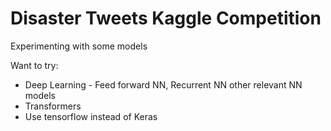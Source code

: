 # Disaster Tweets Kaggle Competition
Experimenting with some models

Want to try:
- Deep Learning - Feed forward NN, Recurrent NN other relevant NN models
- Transformers
- Use tensorflow instead of Keras